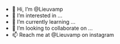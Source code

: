 - 👋 Hi, I’m @Lieuvamp
- 👀 I’m interested in ...
- 🌱 I’m currently learning ...
- 💞️ I’m looking to collaborate on ...
- 📫 Reach me at @Lieuvamp on instagram

<!---
Lieuvamp/Lieuvamp is a ✨ special ✨ repository because its `README.md` (this file) appears on your GitHub profile.
You can click the Preview link to take a look at your changes.
--->
